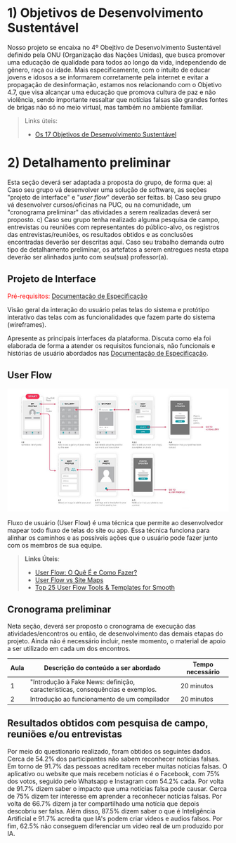 # 1) Objetivos de Desenvolvimento Sustentável

Nosso projeto se encaixa no 4º Obejtivo de Desenvolvimento Sustentável definido pela ONU (Organização das Nações Unidas), que busca promover uma educação de qualidade para todos ao longo da vida, independendo de gênero, raça ou idade. Mais especificamente, com o intuito de educar jovens e idosos a se informarem corretamente pela internet e evitar a propagação de desinformação, estamos nos relacionando com o Objetivo 4.7, que visa alcançar uma educação que promova cultura de paz e não violência, sendo importante ressaltar que notícias falsas são grandes fontes de brigas não só no meio virtual, mas também no ambiente familiar.

> Links úteis:
> - [Os 17 Objetivos de Desenvolvimento Sustentável](https://brasil.un.org/pt-br/sdgs)

# 2) Detalhamento preliminar

Esta seção deverá ser adaptada a proposta do grupo, de forma que:
a) Caso seu grupo vá desenvolver uma solução de software, as seções "projeto de interface" e "_user flow_" deverão ser feitas.
b) Caso seu grupo vá desenvolver cursos/oficinas na PUC, ou na comunidade, um "cronograma preliminar" das atividades a serem realizadas deverá ser proposto.
c) Caso seu grupo tenha realizado alguma pesquisa de campo, entrevistas ou reuniões com representantes do público-alvo, os registros das entrevistas/reuniões, os resultados obtidos e as conclusões encontradas deverão ser descritas aqui.
Caso seu trabalho demanda outro tipo de detalhamento preliminar, os artefatos a serem entregues nesta etapa deverão ser alinhados junto com seu(sua) professor(a).

## Projeto de Interface

<span style="color:red">Pré-requisitos: <a href="2-Especificação do Projeto.md"> Documentação de Especificação</a></span>

Visão geral da interação do usuário pelas telas do sistema e protótipo interativo das telas com as funcionalidades que fazem parte do sistema (wireframes).

Apresente as principais interfaces da plataforma. Discuta como ela foi elaborada de forma a atender os requisitos funcionais, não funcionais e histórias de usuário abordados nas <a href="2-Especificação do Projeto.md"> Documentação de Especificação</a>.

## User Flow

![Exemplo de UserFlow](img/userflow.jpg)

Fluxo de usuário (User Flow) é uma técnica que permite ao desenvolvedor mapear todo fluxo de telas do site ou app. Essa técnica funciona para alinhar os caminhos e as possíveis ações que o usuário pode fazer junto com os membros de sua equipe.

> **Links Úteis**:
> - [User Flow: O Quê É e Como Fazer?](https://medium.com/7bits/fluxo-de-usu%C3%A1rio-user-flow-o-que-%C3%A9-como-fazer-79d965872534)
> - [User Flow vs Site Maps](http://designr.com.br/sitemap-e-user-flow-quais-as-diferencas-e-quando-usar-cada-um/)
> - [Top 25 User Flow Tools & Templates for Smooth](https://www.mockplus.com/blog/post/user-flow-tools)

## Cronograma preliminar

Neta seção, deverá ser proposto o cronograma de execução das atividades/encontros ou então, de desenvolvimento das demais etapas do projeto.
Ainda não é necessário incluir, neste momento, o material de apoio a ser utilizado em cada um dos encontros.

|Aula   | Descrição do conteúdo a ser abordado  | Tempo necessário |
|------|-----------------------------------------|----|
|1| "Introdução à Fake News: definição, características, consequências e exemplos. | 20 minutos | 
|2| Introdução ao funcionamento de um compilador   | 20 minutos |

## Resultados obtidos com pesquisa de campo, reuniões e/ou entrevistas

Por meio do questionario realizado, foram obtidos os seguintes dados. Cerca de 54.2% dos participantes não sabem reconhecer notícias falsas. Em torno de 91.7% das pessoas acreditam receber muitas notícias falsas. O aplicativo ou website que mais recebem notícias é o Facebook, com 75% dos votos, seguido pelo Whatsapp e Instagram com 54.2% cada. Por volta de 91.7% dizem saber o impacto que uma notícias falsa pode causar. Cerca de 75% dizem ter interesse em aprender a reconhecer notícias falsas. Por volta de 66.7% dizem ja ter compartilhado uma notícia que depois descobriu ser falsa. Além disso, 87.5% dizem saber o que é Inteligência Artificial e 91.7% acredita que IA's podem criar videos e audios falsos. Por fim, 62.5% não conseguem diferenciar um video real de um produzido por IA.





